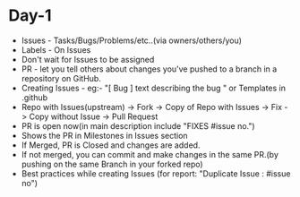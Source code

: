 # Day-1

- Issues - Tasks/Bugs/Problems/etc..(via owners/others/you)
- Labels - On Issues
- Don't wait for Issues to be assigned
- PR - let you tell others about changes you've pushed to a branch in a repository on GitHub.
- Creating Issues - eg:- "[ Bug ] text describing the bug "
  or Templates in .github
- Repo with Issues(upstream) -> Fork -> Copy of Repo with Issues -> Fix -> Copy without Issue -> Pull Request
- PR is open now(in main description include "FIXES #issue no.")
- Shows the PR in Milestones in Issues section
- If Merged, PR is Closed and changes are added.
- If not merged, you can commit and make changes in the same PR.(by pushing on the same Branch in your forked repo)
- Best practices while creating Issues (for report: "Duplicate Issue : #issue no")
